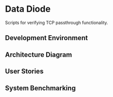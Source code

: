 # Data Diode
Scripts for verifying TCP passthrough functionality.

## Development Environment

## Architecture Diagram

## User Stories

## System Benchmarking
